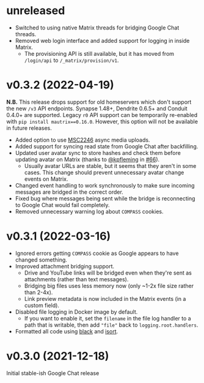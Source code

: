 # unreleased

* Switched to using native Matrix threads for bridging Google Chat threads.
* Removed web login interface and added support for logging in inside Matrix.
  * The provisioning API is still available, but it has moved from `/login/api`
    to `/_matrix/provision/v1`.

# v0.3.2 (2022-04-19)

**N.B.** This release drops support for old homeservers which don't support the
new `/v3` API endpoints. Synapse 1.48+, Dendrite 0.6.5+ and Conduit 0.4.0+ are
supported. Legacy `r0` API support can be temporarily re-enabled with `pip install mautrix==0.16.0`.
However, this option will not be available in future releases.

* Added option to use [MSC2246] async media uploads.
* Added support for syncing read state from Google Chat after backfilling.
* Updated user avatar sync to store hashes and check them before updating
  avatar on Matrix (thanks to [@kpfleming] in [#66]).
  * Usually avatar URLs are stable, but it seems that they aren't in some cases.
    This change should prevent unnecessary avatar change events on Matrix.
* Changed event handling to work synchronously to make sure incoming messages
  are bridged in the correct order.
* Fixed bug where messages being sent while the bridge is reconnecting to
  Google Chat would fail completely.
* Removed unnecessary warning log about `COMPASS` cookies.

[@kpfleming]: https://github.com/kpfleming
[#66]: https://github.com/mautrix/googlechat/pull/66
[MSC2246]: https://github.com/matrix-org/matrix-spec-proposals/pull/2246

# v0.3.1 (2022-03-16)

* Ignored errors getting `COMPASS` cookie as Google appears to have changed
  something.
* Improved attachment bridging support.
  * Drive and YouTube links will be bridged even when they're sent as
    attachments (rather than text messages).
  * Bridging big files uses less memory now
    (only ~1-2x file size rather than 2-4x).
  * Link preview metadata is now included in the Matrix events
    (in a custom field).
* Disabled file logging in Docker image by default.
  * If you want to enable it, set the `filename` in the file log handler to
    a path that is writable, then add `"file"` back to `logging.root.handlers`.
* Formatted all code using [black](https://github.com/psf/black)
  and [isort](https://github.com/PyCQA/isort).

# v0.3.0 (2021-12-18)

Initial stable-ish Google Chat release
